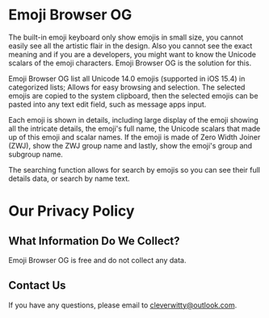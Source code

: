 # Emoji Browser OG

The built-in emoji keyboard only show emojis in small size, you cannot easily see all the artistic flair in the design. Also you cannot see the exact meaning and if you are a developers, you might want to know the Unicode scalars of the emoji characters. Emoji Browser OG is the solution for this.

Emoji Browser OG list all Unicode 14.0 emojis (supported in iOS 15.4) in categorized lists; Allows for easy browsing and selection. The selected emojis are copied to the system clipboard, then the selected emojis can be pasted into any text edit field, such as message apps input.

Each emoji is shown in details, including large display of the emoji showing all the intricate details, the emoji's full name, the Unicode scalars that made up of this emoji and scalar names. If the emoji is made of Zero Width Joiner (ZWJ), show the ZWJ group name and lastly, show the emoji's group and subgroup name.

The searching function allows for search by emojis so you can see their full details data, or search by name text.

# Our Privacy Policy

## What Information Do We Collect?
Emoji Browser OG is free and do not collect any data.

## Contact Us
If you have any questions, please email to cleverwitty@outlook.com.
